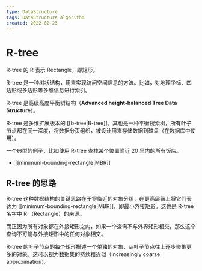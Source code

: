 ```yaml
---
type: DataStructure
tags: DataStructure Algorithm
created: 2022-02-23
---
```


# R-tree

R-tree 的 R 表示 Rectangle，即矩形。

R-tree 是一种树状结构，用来实现访问空间信息的方法。比如，对地理坐标、四边形或多边形等多维信息进行索引。

R-tree 是高级高度平衡树结构（**Advanced height-balanced Tree Data Structure**）。

R-tree 是多维扩展版本的 [[b-tree|B-tree]]。其也是一种平衡搜索树，所有叶子节点都在同一深度，将数据分页组织，被设计用来存储数据到磁盘（在数据库中使用）。

一个典型的例子，比如使用 R-tree 查找某个位置附近 20 里内的所有饭店。

- [[minimum-bounding-rectangle|MBR]]

## R-tree 的思路

R-tree 这种数据结构的关键思路在于将临近的对象分组，在更高层级上将它们表达为 [[minimum-bounding-rectangle|MBR]]，即最小外接矩形。这也是 R-tree 名字中 R （Rectangle）的来源。

而正因为所有对象都在外接矩形之内，如果一个查询不与外界矩形相交，那么这个查询不可能与外接矩形中的任何对象相交。

R-tree 的叶子节点的每个矩形描述一个单独的对象，从叶子节点往上逐步聚集更多的对象。这可以视为数据集的持续粗近似（increasingly coarse approximation）。
